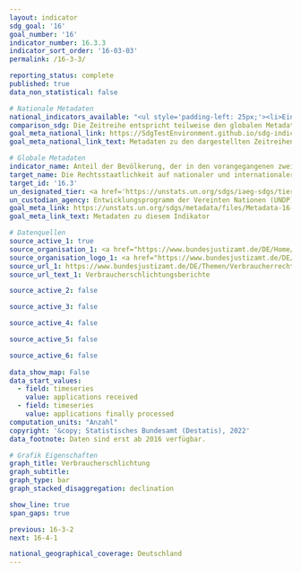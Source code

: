 ```yaml
---
layout: indicator    
sdg_goal: '16'    
goal_number: '16'    
indicator_number: 16.3.3    
indicator_sort_order: '16-03-03'    
permalink: /16-3-3/    

reporting_status: complete    
published: true    
data_non_statistical: false    

# Nationale Metadaten    
national_indicators_available: "<ul style='padding-left: 25px;'><li>Eingegangene Anträge</li> <li> Abschließend bearbeitete Anträge</li></ul>"    
comparison_sdg: Die Zeitreihe entspricht teilweise den globalen Metadaten.    
goal_meta_national_link: https://SdgTestEnvironment.github.io/sdg-indicators/public/Meta/16.3.3.pdf
goal_meta_national_link_text: Metadaten zu den dargestellten Zeitreihen    

# Globale Metadaten    
indicator_name: Anteil der Bevölkerung, der in den vorangegangenen zwei Jahren eine Streitigkeit durchlebt und einen formellen oder informellen Streitbeilegungsmechanismus in Anspruch genommen hat, nach Art des Mechanismus    
target_name: Die Rechtsstaatlichkeit auf nationaler und internationaler Ebene fördern und den gleichberechtigten Zugang aller zur Justiz gewährleisten    
target_id: '16.3'    
un_designated_tier: <a href='https://unstats.un.org/sdgs/iaeg-sdgs/tier-classification/' title='Klicken Sie hier um weitere Informationen zur UN-Tier-Klassifikation zu erhalten.'  target='_blank'>Tier II</a>    
un_custodian_agency: Entwicklungsprogramm der Vereinten Nationen (UNDP)<br>Organisation für wirtschaftliche Zusammenarbeit und Entwicklung (OECD)<br>Büro der Vereinten Nationen für Drogen- und Verbrechensbekämpfung (UNODC)    
goal_meta_link: https://unstats.un.org/sdgs/metadata/files/Metadata-16-03-03.pdf    
goal_meta_link_text: Metadaten zu diesem Indikator        

# Datenquellen
source_active_1: true
source_organisation_1: <a href="https://www.bundesjustizamt.de/DE/Home/Home_node.html"> Bundesamt für Justiz (BfJ) </a>
source_organisation_logo_1: <a href="https://www.bundesjustizamt.de/DE/Home/Home_node.html"><img src="https://g205sdgs.github.io/sdg-indicators/public/OrgImgDe/bafj.png" alt="Logo bafj" style="height:60px; width:148px"/></a>
source_url_1: https://www.bundesjustizamt.de/DE/Themen/Verbraucherrechte/Verbraucherstreitbeilegung/Verbraucherschlichtungsberichte/Verbraucherschlichtungsberichte_node.html
source_url_text_1: Verbraucherschlichtungsberichte

source_active_2: false

source_active_3: false

source_active_4: false

source_active_5: false

source_active_6: false
    
data_show_map: False    
data_start_values: 
  - field: timeseries
    value: applications received
  - field: timeseries
    value: applications finally processed    
computation_units: "Anzahl"    
copyright: '&copy; Statistisches Bundesamt (Destatis), 2022'    
data_footnote: Daten sind erst ab 2016 verfügbar.    

# Grafik Eigenschaften    
graph_title: Verbraucherschlichtung
graph_subtitle:     
graph_type: bar
graph_stacked_disaggregation: declination    

show_line: true
span_gaps: true    

previous: 16-3-2    
next: 16-4-1    

national_geographical_coverage: Deutschland    
---
```


<span></span>